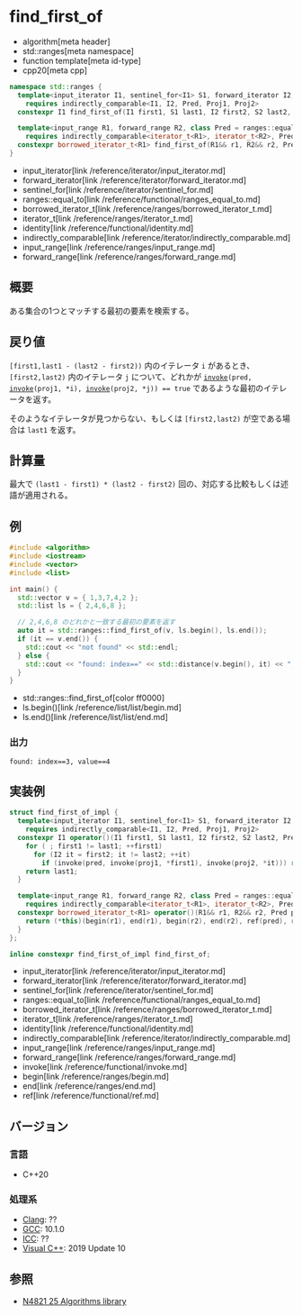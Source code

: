 # find_first_of
* algorithm[meta header]
* std::ranges[meta namespace]
* function template[meta id-type]
* cpp20[meta cpp]

```cpp
namespace std::ranges {
  template<input_iterator I1, sentinel_for<I1> S1, forward_iterator I2, sentinel_for<I2> S2, class Pred = ranges::equal_to, class Proj1 = identity, class Proj2 = identity>
    requires indirectly_comparable<I1, I2, Pred, Proj1, Proj2>
  constexpr I1 find_first_of(I1 first1, S1 last1, I2 first2, S2 last2, Pred pred = {}, Proj1 proj1 = {}, Proj2 proj2 = {});

  template<input_range R1, forward_range R2, class Pred = ranges::equal_to, class Proj1 = identity, class Proj2 = identity>
    requires indirectly_comparable<iterator_t<R1>, iterator_t<R2>, Pred, Proj1, Proj2>
  constexpr borrowed_iterator_t<R1> find_first_of(R1&& r1, R2&& r2, Pred pred = {}, Proj1 proj1 = {}, Proj2 proj2 = {});
}
```
* input_iterator[link /reference/iterator/input_iterator.md]
* forward_iterator[link /reference/iterator/forward_iterator.md]
* sentinel_for[link /reference/iterator/sentinel_for.md]
* ranges::equal_to[link /reference/functional/ranges_equal_to.md]
* borrowed_iterator_t[link /reference/ranges/borrowed_iterator_t.md]
* iterator_t[link /reference/ranges/iterator_t.md]
* identity[link /reference/functional/identity.md]
* indirectly_comparable[link /reference/iterator/indirectly_comparable.md]
* input_range[link /reference/ranges/input_range.md]
* forward_range[link /reference/ranges/forward_range.md]

## 概要
ある集合の1つとマッチする最初の要素を検索する。


## 戻り値
`[first1,last1 - (last2 - first2))` 内のイテレータ `i` があるとき、`[first2,last2)` 内のイテレータ `j` について、どれかが [`invoke`](/reference/functional/invoke.md)`(pred, `[`invoke`](/reference/functional/invoke.md)`(proj1, *i), `[`invoke`](/reference/functional/invoke.md)`(proj2, *j)) == true` であるような最初のイテレータを返す。

そのようなイテレータが見つからない、もしくは `[first2,last2)` が空である場合は `last1` を返す。


## 計算量
最大で `(last1 - first1) * (last2 - first2)` 回の、対応する比較もしくは述語が適用される。


## 例
```cpp example
#include <algorithm>
#include <iostream>
#include <vector>
#include <list>

int main() {
  std::vector v = { 1,3,7,4,2 };
  std::list ls = { 2,4,6,8 };

  // 2,4,6,8 のどれかと一致する最初の要素を返す
  auto it = std::ranges::find_first_of(v, ls.begin(), ls.end());
  if (it == v.end()) {
    std::cout << "not found" << std::endl;
  } else {
    std::cout << "found: index==" << std::distance(v.begin(), it) << ", value==" << *it << std::endl;
  }
}
```
* std::ranges::find_first_of[color ff0000]
* ls.begin()[link /reference/list/list/begin.md]
* ls.end()[link /reference/list/list/end.md]

### 出力
```
found: index==3, value==4
```


## 実装例
```cpp
struct find_first_of_impl {
  template<input_iterator I1, sentinel_for<I1> S1, forward_iterator I2, sentinel_for<I2> S2, class Pred = ranges::equal_to, class Proj1 = identity, class Proj2 = identity>
    requires indirectly_comparable<I1, I2, Pred, Proj1, Proj2>
  constexpr I1 operator()(I1 first1, S1 last1, I2 first2, S2 last2, Pred pred = {}, Proj1 proj1 = {}, Proj2 proj2 = {}) {
    for ( ; first1 != last1; ++first1)
      for (I2 it = first2; it != last2; ++it)
        if (invoke(pred, invoke(proj1, *first1), invoke(proj2, *it))) return first1;
    return last1;
  }

  template<input_range R1, forward_range R2, class Pred = ranges::equal_to, class Proj1 = identity, class Proj2 = identity>
    requires indirectly_comparable<iterator_t<R1>, iterator_t<R2>, Pred, Proj1, Proj2>
  constexpr borrowed_iterator_t<R1> operator()(R1&& r1, R2&& r2, Pred pred = {}, Proj1 proj1 = {}, Proj2 proj2 = {}) {
    return (*this)(begin(r1), end(r1), begin(r2), end(r2), ref(pred), ref(proj1), ref(proj2));
  }
};

inline constexpr find_first_of_impl find_first_of;
```
* input_iterator[link /reference/iterator/input_iterator.md]
* forward_iterator[link /reference/iterator/forward_iterator.md]
* sentinel_for[link /reference/iterator/sentinel_for.md]
* ranges::equal_to[link /reference/functional/ranges_equal_to.md]
* borrowed_iterator_t[link /reference/ranges/borrowed_iterator_t.md]
* iterator_t[link /reference/ranges/iterator_t.md]
* identity[link /reference/functional/identity.md]
* indirectly_comparable[link /reference/iterator/indirectly_comparable.md]
* input_range[link /reference/ranges/input_range.md]
* forward_range[link /reference/ranges/forward_range.md]
* invoke[link /reference/functional/invoke.md]
* begin[link /reference/ranges/begin.md]
* end[link /reference/ranges/end.md]
* ref[link /reference/functional/ref.md]


## バージョン
### 言語
- C++20

### 処理系
- [Clang](/implementation.md#clang): ??
- [GCC](/implementation.md#gcc): 10.1.0
- [ICC](/implementation.md#icc): ??
- [Visual C++](/implementation.md#visual_cpp): 2019 Update 10

## 参照
- [N4821 25 Algorithms library](https://timsong-cpp.github.io/cppwp/n4861/algorithms)
